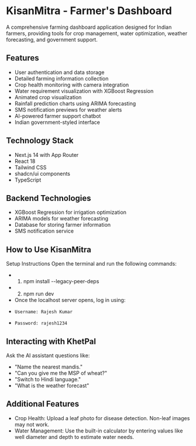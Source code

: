 # KisanMitra - Farmer's Dashboard

A comprehensive farming dashboard application designed for Indian farmers, providing tools for crop management, water optimization, weather forecasting, and government support.

## Features

- User authentication and data storage
- Detailed farming information collection
- Crop health monitoring with camera integration
- Water requirement visualization with XGBoost Regression
- Animated crop visualization
- Rainfall prediction charts using ARIMA forecasting
- SMS notification previews for weather alerts
- AI-powered farmer support chatbot
- Indian government-styled interface

## Technology Stack

- Next.js 14 with App Router
- React 18
- Tailwind CSS
- shadcn/ui components
- TypeScript

## Backend Technologies

- XGBoost Regression for irrigation optimization
- ARIMA models for weather forecasting
- Database for storing farmer information
- SMS notification service

## How to Use KisanMitra
 Setup Instructions
Open the terminal and run the following commands:
- 1. npm install --legacy-peer-deps
- 2. npm run dev
- Once the localhost server opens, log in using:
-     Username: Rajesh Kumar
-     Password: rajesh1234
## Interacting with KhetPal
Ask the AI assistant questions like:

-  "Name the nearest mandis."
- "Can you give me the MSP of wheat?"
- "Switch to Hindi language."
- "What is the weather forecast"

##  Additional Features
- Crop Health: Upload a leaf photo for disease detection. Non-leaf images may not work.
- Water Management: Use the built-in calculator by entering values like well diameter and depth to estimate water needs.

